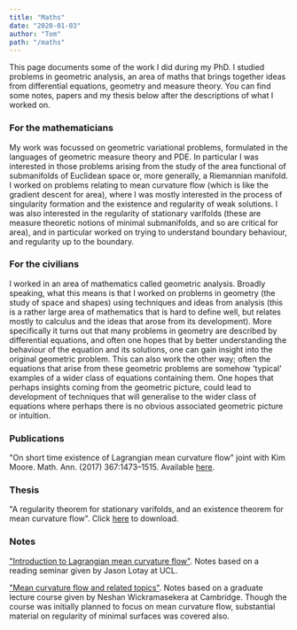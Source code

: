 ```yaml
---
title: "Maths"
date: "2020-01-03"
author: "Tom"
path: "/maths"
---
```


This page documents some of the work I did during my PhD. I studied problems in geometric analysis, an area of maths that brings together ideas from differential equations, geometry and measure theory. You can find some notes, papers and my thesis below after the descriptions of what I worked on.

### For the mathematicians

My work was focussed on geometric variational problems, formulated in the languages of geometric measure theory and PDE. In particular I was interested in those problems arising from the study of the area functional of submanifolds of Euclidean space or, more generally, a Riemannian manifold. I worked on problems relating to mean curvature flow (which is like the gradient descent for area), where I was mostly interested in the process of singularity formation and the existence and regularity of weak solutions. I was also interested in the regularity of stationary varifolds (these are measure theoretic notions of minimal submanifolds, and so are critical for area), and in particular worked on trying to understand boundary behaviour, and regularity up to the boundary.

### For the civilians

I worked in an area of mathematics called geometric analysis. Broadly speaking, what this means is that I worked on problems in geometry (the study of space and shapes) using techniques and ideas from analysis (this is a rather large area of mathematics that is hard to define well, but relates mostly to calculus and the ideas that arose from its development). More specifically it turns out that many problems in geometry are described by differential equations, and often one hopes that by better understanding the behaviour of the equation and its solutions, one can gain insight into the original geometric problem. This can also work the other way; often the equations that arise from these geometric problems are somehow 'typical' examples of a wider class of equations containing them. One hopes that perhaps insights coming from the geometric picture, could lead to development of techniques that will generalise to the wider class of equations where perhaps there is no obvious associated geometric picture or intuition.

### Publications

"On short time existence of Lagrangian mean curvature flow" joint with Kim Moore. Math. Ann. (2017) 367:1473–1515. Available [here](http://link.springer.com/article/10.1007/s00208-016-1420-3).

### Thesis

"A regularity theorem for stationary varifolds, and an existence theorem for mean curvature flow". Click [here](/resources/thesis.pdf) to download.

### Notes

["Introduction to Lagrangian mean curvature flow"](/resources/notes/intro_to_lmcf.pdf). Notes based on a reading seminar given by Jason Lotay at UCL.

["Mean curvature flow and related topics"](/resources/notes/mcf_notes.pdf). Notes based on a graduate lecture course given by Neshan Wickramasekera at Cambridge. Though the course was initially planned to focus on mean curvature flow, substantial material on regularity of minimal surfaces was covered also.
